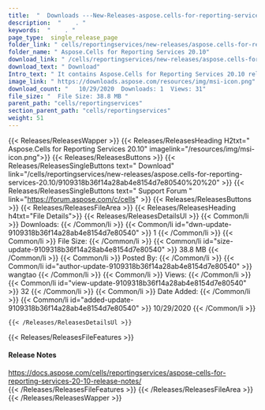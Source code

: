 ```yaml
---
title:  "  Downloads ---New-Releases-aspose.cells-for-reporting-services-20.10 . " 
description:  "    . " 
keywords:  "    . " 
page_type:  single_release_page
folder_link: " cells/reportingservices/new-releases/aspose.cells-for-reporting-services-20.10/"
folder_name: " Aspose.Cells for Reporting Services 20.10"
download_link: " /cells/reportingservices/new-releases/aspose.cells-for-reporting-services-20.10/9109318b36f14a28ab4e8154d7e80540"
download_text: " Download"
Intro_text: " It contains Aspose.Cells for Reporting Services 20.10 release."
image_link: " https://downloads.aspose.com/resources/img/msi-icon.png"
download_count: "   10/29/2020  Downloads: 1  Views: 31"
file_size: "  File Size: 38.8 MB "
parent_path: "cells/reportingservices"
section_parent_path: "cells/reportingservices"
weight: 51 
---
```


{{< Releases/ReleasesWapper >}}
  {{< Releases/ReleasesHeading H2txt=" Aspose.Cells for Reporting Services 20.10" imagelink="/resources/img/msi-icon.png">}}
  {{< Releases/ReleasesButtons >}}
    {{< Releases/ReleasesSingleButtons text=" Download" link="/cells/reportingservices/new-releases/aspose.cells-for-reporting-services-20.10/9109318b36f14a28ab4e8154d7e80540%20%20" >}}
    {{< Releases/ReleasesSingleButtons text=" Support Forum " link="https://forum.aspose.com/c/cells" >}}
  {{< Releases/ReleasesButtons >}}
  {{< Releases/ReleasesFileArea >}}
    {{< Releases/ReleasesHeading h4txt="File Details">}}
    {{< Releases/ReleasesDetailsUl >}}
            {{< Common/li  >}} Downloads: {{< /Common/li >}} 
      {{< Common/li id="dwn-update-9109318b36f14a28ab4e8154d7e80540" >}} 1 {{< /Common/li >}} 
      {{< Common/li  >}} File Size: {{< /Common/li >}} 
      {{< Common/li id="size-update-9109318b36f14a28ab4e8154d7e80540" >}} 38.8 MB {{< /Common/li >}} 
      {{< Common/li  >}} Posted By: {{< /Common/li >}} 
      {{< Common/li id="author-update-9109318b36f14a28ab4e8154d7e80540" >}} wangtao {{< /Common/li >}} 
      {{< Common/li  >}} Views: {{< /Common/li >}} 
      {{< Common/li id="view-update-9109318b36f14a28ab4e8154d7e80540" >}} 32 {{< /Common/li >}} 
      {{< Common/li  >}} Date Added: {{< /Common/li >}} 
      {{< Common/li id="added-update-9109318b36f14a28ab4e8154d7e80540" >}} 10/29/2020 {{< /Common/li >}} 

    {{< /Releases/ReleasesDetailsUl >}}

  {{< Releases/ReleasesFileFeatures >}}
      <h4>Release Notes</h4><div><a href="https://docs.aspose.com/cells/reportingservices/aspose-cells-for-reporting-services-20-10-release-notes/">https://docs.aspose.com/cells/reportingservices/aspose-cells-for-reporting-services-20-10-release-notes/</a></div>
  {{< /Releases/ReleasesFileFeatures >}}
 {{< /Releases/ReleasesFileArea >}}
{{< /Releases/ReleasesWapper >}}


